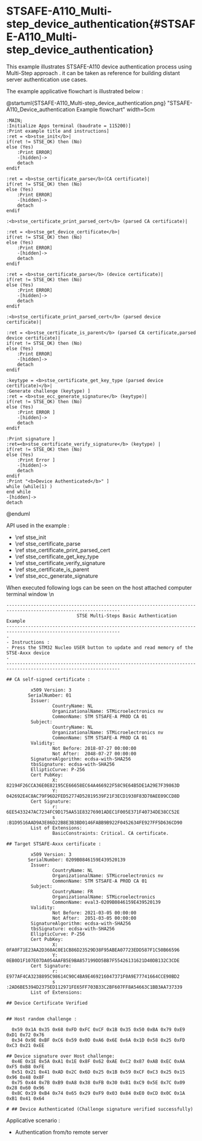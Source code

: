 # STSAFE-A110_Multi-step_device_authentication{#STSAFE-A110_Multi-step_device_authentication}

This example illustrates STSAFE-A110 device authentication process using Multi-Step approach . it can be taken as reference for building distant server authentication use cases.      

The example applicative flowchart is illustrated below :

@startuml{STSAFE-A110_Multi-step_device_authentication.png} "STSAFE-A110_Device_authentication Example flowchart" width=5cm

	:MAIN;
	:Initialize Apps terminal (baudrate = 115200)]
	:Print example title and instructions]
	:ret = <b>stse_init</b>|
	if(ret != STSE_OK) then (No)
	else (Yes)
		:Print ERROR]
		-[hidden]->
		detach
	endif
	
	:ret = <b>stse_certificate_parse</b>(CA certificate)|
	if(ret != STSE_OK) then (No)
	else (Yes)
		:Print ERROR]
		-[hidden]->
		detach
	endif

	:<b>stse_certificate_print_parsed_cert</b> (parsed CA certificate)|

	:ret = <b>stse_get_device_certificate</b>|
	if(ret != STSE_OK) then (No)
	else (Yes)
		:Print ERROR]
		-[hidden]->
		detach
	endif

	:ret = <b>stse_certificate_parse</b> (device certificate)|
	if(ret != STSE_OK) then (No)
	else (Yes)
		:Print ERROR]
		-[hidden]->
		detach
	endif

	:<b>stse_certificate_print_parsed_cert</b> (parsed device certificate)|
	
	:ret = <b>stse_certificate_is_parent</b> (parsed CA certificate,parsed device certificate)|
	if(ret != STSE_OK) then (No)
	else (Yes)
		:Print ERROR]
		-[hidden]->
		detach
	endif

	:keytype = <b>stse_certificate_get_key_type (parsed device certificate)</b>|
	:Generate challenge (keytype) ]
	:ret = <b>stse_ecc_generate_signature</b> (keytype)|
	if(ret != STSE_OK) then (No)
	else (Yes)
		:Print ERROR ]
		-[hidden]->
		detach
	endif

	:Print signature ]
	:ret=<b>stse_certificate_verify_signature</b> (keytype) |
	if(ret != STSE_OK) then (No)
	else (Yes)
		:Print Error ]
		-[hidden]->
		detach
	endif
	:Print "<b>Device Authenticated</b>" ]
	while (while(1) )
	end while
	-[hidden]->
    detach
@enduml

API used in the example :

- \ref stse_init
- \ref stse_certificate_parse
- \ref stse_certificate_print_parsed_cert
- \ref stse_certificate_get_key_type
- \ref stse_certificate_verify_signature
- \ref stse_certificate_is_parent
- \ref stse_ecc_generate_signature


When executed following logs can be seen on the host attached computer terminal window \n


```
----------------------------------------------------------------------------------------------------------------
                          STSE Multi-Steps Basic Authentication Example
----------------------------------------------------------------------------------------------------------------
-
- Instructions :
- Press the STM32 Nucleo USER button to update and read memory of the STSE-Axxx device
-
----------------------------------------------------------------------------------------------------------------

## CA self-signed certificate :

         x509 Version: 3
        SerialNumber: 01
         Issuer:
                 CountryName: NL
                 OrganizationalName: STMicroelectronics nv
                 CommonName: STM STSAFE-A PROD CA 01
         Subject:
                 CountryName: NL
                 OrganizationalName: STMicroelectronics nv
                 CommonName: STM STSAFE-A PROD CA 01
         Validity:
                 Not Before: 2018-07-27 00:00:00
                 Not After:  2048-07-27 00:00:00
         SignatureAlgorithm: ecdsa-with-SHA256
         tbsSignature: ecdsa-with-SHA256
         EllipticCurve: P-256
         Cert PubKey:
                 X: 82194F26CCA36E0E82195CE66658EC64A466922F58C9E64B5DE1A29E7F39863D
                 Y: 042692E4C8AC79F96D2FED52774D52819539F21F3ECD1938F83D70AEE09CCD8D
         Cert Signature:
                 r: 6EE5433247AC7234FC9D175AA51E83276901ADEC1F005E371F40734DE38CC52E
                 s :B1D9516AAD9A3E86D22B8E3B3BD0146FABB9B922F0452634FE927FF5D636CD90
         List of Extensions:
                 BasicConstraints: Critical. CA certificate.

## Target STSAFE-Axxx certificate :

         x509 Version: 3
        SerialNumber: 0209B0846159E439520139
         Issuer:
                 CountryName: NL
                 OrganizationalName: STMicroelectronics nv
                 CommonName: STM STSAFE-A PROD CA 01
         Subject:
                 CountryName: FR
                 OrganizationalName: STMicroelectronics
                 CommonName: eval3-0209B0846159E439520139
         Validity:
                 Not Before: 2021-03-05 00:00:00
                 Not After:  2051-03-05 00:00:00
         SignatureAlgorithm: ecdsa-with-SHA256
         tbsSignature: ecdsa-with-SHA256
         EllipticCurve: P-256
         Cert PubKey:
                 X: 0FA0F71E23AA2D360AC0E1CB86D23529D38F95ABEA07723EDD587F1C50B66596
                 Y: 0EB0D1F107E07DA054AAFB5E9BA857199DD5BB7F55426131621D40DB132C3CDE
         Cert Signature:
                 r: E977AF4CA3238895C98614C90C4BA9E469216047371F0A9E77741664CCE90BD2
                 s :2AD6BE5394D2375ED112971FE65FF703B33C2BF607FF8A54663C1BB3AA737339
         List of Extensions:

## Device Certificate Verified


## Host random challenge :

  0x59 0x1A 0x35 0x68 0xFD 0xFC 0xCF 0x1B 0x35 0x50 0xBA 0x79 0xE9 0xD1 0x72 0x76
  0x34 0x9E 0xBF 0xC6 0x59 0x0D 0xA6 0x6E 0x6A 0x1D 0x58 0x25 0xFD 0xC3 0x21 0xEE

## Device signature over Host challenge:
  0x4E 0x1E 0x5A 0xA1 0x1E 0x8F 0x62 0xAE 0xC2 0x87 0xAB 0xEC 0xAA 0xF5 0xB8 0xFE
  0x51 0x21 0x41 0xAD 0x2C 0x6D 0x25 0x1B 0x59 0xCF 0xC3 0x25 0x15 0x96 0x48 0x8F
  0x75 0x44 0x7B 0xB9 0xA8 0x38 0xFB 0x30 0xB1 0xC9 0x5E 0x7C 0x09 0x28 0x60 0x96
  0x8C 0x19 0xB4 0x74 0x65 0x29 0xF9 0x03 0x84 0xE0 0xCD 0x0C 0x1A 0xB1 0x41 0x64

# ## Device Authenticated (Challenge signature verified successfully)
```


Applicative scenario : 

- Authentication from/to remote server 